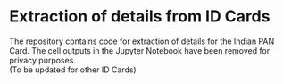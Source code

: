 # Extraction of details from ID Cards

The repository contains code for extraction of details for the Indian PAN Card. The cell outputs in the Jupyter Notebook have been removed for privacy purposes.\
(To be updated for other ID Cards)
